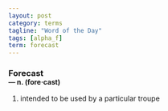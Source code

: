 ```yaml
---
layout: post
category: terms
tagline: "Word of the Day"
tags: [alpha_f]
term: forecast
---
```


<h3>Forecast<br/> <small>&mdash; n. (fore<span>&middot;</span>cast)</small></h3>
<p><ol>
<li>intended to be used by a particular troupe</li>
</ol></p>
